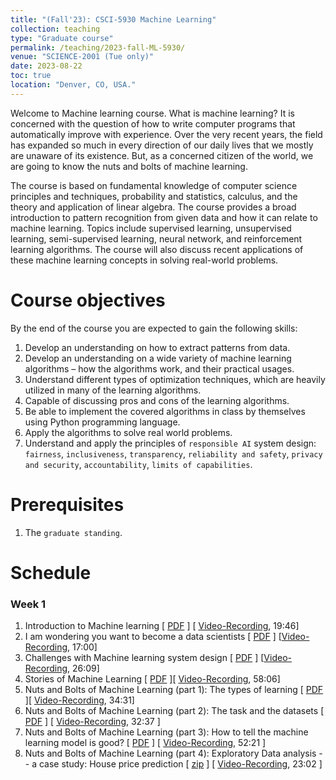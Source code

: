 ```yaml
---
title: "(Fall'23): CSCI-5930 Machine Learning"
collection: teaching
type: "Graduate course"
permalink: /teaching/2023-fall-ML-5930/
venue: "SCIENCE-2001 (Tue only)"
date: 2023-08-22
toc: true
location: "Denver, CO, USA."
---
```


Welcome to Machine learning course. What is machine learning? It is concerned with the question of how to write computer programs that automatically improve with experience. Over the very recent years, the field has expanded so much in every direction of our daily lives that we mostly are unaware of its existence. But, as a concerned citizen of the world, we are going to know the nuts and bolts of machine learning.

The course is based on fundamental knowledge of computer science principles and techniques, probability and statistics, calculus, and the theory and application of linear algebra. The course provides a broad introduction to pattern recognition from given data and how it can relate to machine learning. Topics include supervised learning, unsupervised learning, semi-supervised learning, neural network, and reinforcement learning algorithms. The course will also discuss recent applications of these machine learning concepts in solving real-world problems.


Course objectives
======
By the end of the course you are expected to gain the following skills:
1. Develop an understanding on how to extract patterns from data.
2. Develop an understanding on a wide variety of machine learning algorithms – how the algorithms work, and their practical usages.
3. Understand different types of optimization techniques, which are heavily utilized in many of the learning algorithms.
4. Capable of discussing pros and cons of the learning algorithms.
5. Be able to implement the covered algorithms in class by themselves using Python programming language.
6. Apply the algorithms to solve real world problems.
7. Understand and apply the principles of `responsible AI` system design: `fairness`, `inclusiveness`, `transparency`, `reliability and safety`, `privacy and security`, `accountability`, `limits of capabilities`. 

Prerequisites
======
1. The `graduate standing`.

Schedule
=======

### Week 1
1. Introduction to Machine learning [ [PDF](https://drive.google.com/file/d/1RC6g02WZ3gRR7UQWCszvzb88lWnAaFwW/view?usp=sharing) ] [ [Video-Recording](https://www.youtube.com/embed/QtnHxdbyEaY), 19:46]
2. I am wondering you want to become a data scientists [ [PDF](https://drive.google.com/file/d/10iewOPs-h2RTc2jWE6td7YskS1c8R78b/view?usp=sharing) ] [[Video-Recording](https://www.youtube.com/embed/idrDEFmPXK0), 17:00]
3. Challenges with Machine learning system design [ [PDF](https://drive.google.com/file/d/1WGebquYdDYAyOdjSXUWY-4W85Z1mGK4y/view?usp=sharing) ] [[Video-Recording](https://www.youtube.com/embed/p3UNRIPqErc), 26:09]
4. Stories of Machine Learning [ [PDF](https://drive.google.com/file/d/1hmJGuudyeFYJCK5BdrZ5n6vZB-fwtEaS/view?usp=sharing) ][ [Video-Recording](https://www.youtube.com/embed/siFfdkWFgjU), 58:06]
5. Nuts and Bolts of Machine Learning (part 1): The types of learning [ [PDF](https://drive.google.com/file/d/1ne3ZzCALsopIoqquZlDKCx3rMTFC5YZH/view?usp=sharing) ][ [Video-Recording](https://www.youtube.com/embed/60YHGGCYsmE), 34:31]
6. Nuts and Bolts of Machine Learning (part 2): The task and the datasets [ [PDF](https://drive.google.com/file/d/1uLh8qhI__lRUqPycxIlkXWnIBj9hKepA/view?usp=sharing) ] [ [Video-Recording](https://www.youtube.com/embed/KLFVNsm6n_Y), 32:37 ]
7. Nuts and Bolts of Machine Learning (part 3): How to tell the machine learning model is good? [ [PDF](https://drive.google.com/file/d/1sRvP-P-N6Jh9SpQlzjzQJCUGkKGKChLy/view?usp=sharing) ] [ [Video-Recording](https://www.youtube.com/embed/3Vo0zOzPOrU), 52:21 ]
8. Nuts and Bolts of Machine Learning (part 4): Exploratory Data analysis -- a case study: House price prediction [ [zip](https://drive.google.com/file/d/1dyWqkDjLIzfNYbj0aNnB27i1lm_T-OV-/view?usp=sharing) ] [ [Video-Recording](https://www.youtube.com/embed/IaXMMjtRJ2w), 23:02 ]


<!-- ### Week 2, 3
*Total watch hour: 3 hours 6 minutes and 22 seconds* 

9. Regression, and Simple linear regression [ [PDF, slides 1-24](https://drive.google.com/file/d/1c9ltnSfpLFcy0Z--9-7WSGSQTdUh-7_T/view?usp=sharing) ] [ [Video-Recording](https://www.youtube.com/embed/xRiy6e2hUfU), 45:24 ]
10. Multiple Linear regression [ [PDF, slides 25-32](https://drive.google.com/file/d/1c9ltnSfpLFcy0Z--9-7WSGSQTdUh-7_T/view?usp=sharing) ] [ [Video-Recording](https://www.youtube.com/embed/tw7xCe4kcJM), 27:18] 
11. Comments on calculating gradient of linear regression loss function [ [PDF, slides 51 and onward](https://drive.google.com/file/d/1c9ltnSfpLFcy0Z--9-7WSGSQTdUh-7_T/view?usp=sharing) ] [ [Video-Recording](https://www.youtube.com/embed/zw3s6vpOSwY), 16:18]
12. Gradient Descend Algorithm [ [PDF, slides 33-49](https://drive.google.com/file/d/1c9ltnSfpLFcy0Z--9-7WSGSQTdUh-7_T/view?usp=sharing) ] [ [Video-Recording](https://www.youtube.com/embed/VZrHMucP_RI), 31:06 ]
13. Evaluating Regression models [ [PDF, slide 50](https://drive.google.com/file/d/1c9ltnSfpLFcy0Z--9-7WSGSQTdUh-7_T/view?usp=sharing) ] [ [Video-Recording](https://www.youtube.com/embed/ZTR7kZIyWMQ), 13:05 ]
14. Introduction to classification, and kNN classifier  [ [PDF](https://drive.google.com/file/d/1lGJqbI0N-uvFqZ0E8gBU_jHomtC3CnXe/view?usp=sharing)] [ [Video-Recording](https://www.youtube.com/embed/kAj1F59_eqs), 53:06 ]
 -->


<!-- ### Weeks 4, 5
*Total watch hour: 7 hours 24 minutes and 14 seconds* 

15.  Another look at evaluating linear regression models [[Slide PDF](https://drive.google.com/file/d/1u95L4vS1IaYd5HimPbcz0AAqxgyOvTtZ/view?usp=sharing)] [ [Video-Recording](https://www.youtube.com/embed/qHwlI7SjT3E), 28:41]
16.  Bias-variance tradeoffs, Overfitting, Underfitting [[Slide PDF](https://drive.google.com/file/d/1GokwAHWXj6v2e0p5Su8Gljxt38zWihyB/view?usp=sharing)] [ [Video-Recording](https://www.youtube.com/embed/8r8VBn38ni0), 26:50 ] [ [Another supporting slide](http://54.160.44.72/csci5931sp22/Lectures/Module-CNN/0--Bias-Variance-Tradeoffs.slides.html#)]
17.  Dataset splits: training, testing, validation, cross-validation [[Slide PDF](https://drive.google.com/file/d/1tOGMnABR-UCb1rZh2p_5kZkSOb8lNdEa/view?usp=sharing)] [ [Video-Recording](https://www.youtube.com/embed/9eLhfS4l10Y), 16:23 ]
18.  Label encoding, One-hot encoding [[Slide PDF](https://drive.google.com/file/d/1mVp16jEwk63XV3IC3bIzsYSeP3iMKq24/view?usp=sharing)] [[Video_Recording](https://www.youtube.com/embed/_by_OBNwIrM), 10:57]
19.  Logistic regression for binary classification [[Slide PDF](https://drive.google.com/file/d/1KeLwZcszgySst-d6D6zhkrcFwp81sXap/view?usp=sharing)] [ [Video-Recording](https://www.youtube.com/embed/4UyLOcpvvJw), 54:59]
20.  Binary to multi-class classification [[Slide PDF](https://drive.google.com/file/d/1u6EX6ZIj9QQTWY7Sd8uWJtTS8035f2qD/view?usp=sharing)][ [Video-Recording](https://www.youtube.com/embed/DnjeSWCSDds), 52:24]
21.  Multi-label classification [[Slide PDF](https://drive.google.com/file/d/1wvzpVLUP_c3BKxrON-3Z25eLC5_tKA26/view?usp=sharing)][ [Video-Recording](https://www.youtube.com/embed/vDo8yOSBv6M), 50:31]
22.  Introduction to clustering [[Slide PDF](https://drive.google.com/file/d/1uu-LkqTQc-VNrlkhhSdzeKyfThnhLecn/view?usp=sharing)][ [Video-Recording](https://www.youtube.com/embed/vzlCnJT2sbY), 1:03:08]
23.  k-means clustering algorithm [[Slide PDF](https://drive.google.com/file/d/1fT_kCI-i8eyXdvI10nP_mNUtS4bE5mU8/view?usp=sharing)][ [Video-Recording](https://www.youtube.com/embed/WZpmaQ5eUus), 1:05:18]
24. Hierarchical clustering algorithm [[Slide PDF](https://drive.google.com/file/d/1Tfl4tgX72a-Oy1GN_3SoV9vYgT9MnaWr/view?usp=sharing)] [ [Video-Recording](https://www.youtube.com/embed/mrCnL9jnsOc), 1:15:03 ]
 -->


<!-- ### Weeks 6, 7
*Total watch hour: 4 hours 19 minutes and 6 seconds* 

25. Naive Bayes Classifier : The Bayes' Theorem [ [PDF](https://drive.google.com/file/d/1q-vpyJA68OVCCgKG1ggMdKJQP80-Zgfe/view?usp=sharing) ] [ [Video-Recording](https://youtu.be/m2I8kztSITI), 14:39 ]
26. Naive Bayes Classifier : A simple math problem [ [PDF](https://drive.google.com/file/d/1q-vpyJA68OVCCgKG1ggMdKJQP80-Zgfe/view?usp=sharing)] [ [Video-Recording](https://youtu.be/Bvcd-sYvgwg), 7:25]
27. Naive Bayes Classifier : Idea behind the classification algorithm [[PDF](https://drive.google.com/file/d/1q-vpyJA68OVCCgKG1ggMdKJQP80-Zgfe/view?usp=sharing)] [ [Video-Recording](https://youtu.be/BrnBjfEAUdM), 11:47]
28. Definition of Naive Bayes Classifier [ [PDF](https://drive.google.com/file/d/1q-vpyJA68OVCCgKG1ggMdKJQP80-Zgfe/view?usp=sharing) ] [ [Video-Recording](https://youtu.be/n9JFzJCLDT8), 10:01]
29. Naive Bayes Classifier in action [[PDF](https://drive.google.com/file/d/1q-vpyJA68OVCCgKG1ggMdKJQP80-Zgfe/view?usp=sharing)] [ [Video-Recording](https://youtu.be/QeBwfb4YL1M), 22:01 ]
30. Naive Bayes Classifier : few implementation facts [ [PDF](https://drive.google.com/file/d/1q-vpyJA68OVCCgKG1ggMdKJQP80-Zgfe/view?usp=sharing)] [ [Video-Recording](https://youtu.be/oxmnDivo008), 5:42 ]
31. Principal Component Analysis (PCA) for Dimensionality Reduction [[Link 1](https://stats.stackexchange.com/questions/2691/making-sense-of-principal-component-analysis-eigenvectors-eigenvalues)] [[Notebook](https://drive.google.com/file/d/1o58g_2cljwUZtBMh2xx8omALUTroCS2m/view?usp=sharing)] [[Video-Recording](https://youtu.be/FGjJGHwazPI), 50:44]
32. Introduction to Reinforcement Learning with OpenAI-Gym [ [Notebook/Slide](https://github.com/ashiskb/RL-workspace/blob/master/notebooks/01_openai-gym-intro.ipynb) ] [ [Github-Repo](https://github.com/ashiskb/RL-workspace.git) ] [ [Video-Recording](https://youtu.be/ZQp4mzln41U), 37:11 ] 
33. Working with OpenAI-Gym environments [Notebook/Slides: [ALE/Breakout](https://github.com/ashiskb/RL-workspace/blob/master/notebooks/02_openai-gym-ALE-Breakout-v5.ipynb), [Blackjack](https://github.com/ashiskb/RL-workspace/blob/master/notebooks/03_openai-gym-Blackjack-v1.ipynb), [CarRacing](https://github.com/ashiskb/RL-workspace/blob/master/notebooks/04_openai-gym-CarRacing-v2.ipynb), [ALE/Pong](https://github.com/ashiskb/RL-workspace/blob/master/notebooks/05_openai-gym-ALE-Pong-v5.ipynb), [ALE/Riverraid](https://github.com/ashiskb/RL-workspace/blob/master/notebooks/06_openai-gym-ALE_Riverraid-v5.ipynb) ][ [Github-Repo](https://github.com/ashiskb/RL-workspace.git) ] [ [Video-Recording](https://youtu.be/q3_USI62n8k), 16:00 ]
34. Making of an Intelligent CartPole agent [Notebook/Slides: [Random CartPole Agent](https://github.com/ashiskb/RL-workspace/blob/master/notebooks/07_openai-gym-CartPole-v0-Random.ipynb), [Q-learning CartPole Agent](https://github.com/ashiskb/RL-workspace/blob/master/notebooks/08_openai-gym-CartPole-v0-QLearning.ipynb)][ [Github-Repo](https://github.com/ashiskb/RL-workspace.git) ] [ [Video-Recording](https://youtu.be/NRI_d6TAA9U), 48:27]
35. Non-gym environment and Reinforcement learning from scratch [Notebook/Slides: [Goal-vs-Hole-v0](https://github.com/ashiskb/RL-workspace/blob/master/notebooks/09_non-gym-RL-intro-1.ipynb), [Goal-vs-Hole-v1](https://github.com/ashiskb/RL-workspace/blob/master/notebooks/10_non-gym-RL-intro-2.ipynb)][ [Github-Repo](https://github.com/ashiskb/RL-workspace.git) ] [ [Video-Recording](https://youtu.be/5-YoTy_1msE), 35:09 ]
 -->


<!-- ### Week 8, 9
*Total watch hour: 4 hours 19 minutes and 6 seconds* 
36. Ensemble Learning [ [PDF](https://drive.google.com/file/d/1dPJz-qvdbIy7jNnZeaTtm4BpM_TxTMAg/view?usp=sharing) ] [ [Video-Recording](https://youtu.be/K_F5PSSEGJw), 52:39 ]
37. Ridge Regression [ [PDF](https://drive.google.com/file/d/1VgbX0fQlkKshrVxNRjaI6-3nGHcjX9Zf/view?usp=sharing) ] [ [Video-Recording](https://youtu.be/hZ5LoLtc9ZQ), 1:07:23 ]
38. LASSO Regression [ [PDF](https://drive.google.com/file/d/1KRfkVNOMpDYRqm-yf2dwk7mDpuSB2ukt/view?usp=sharing) ] [ [Video-Recording](https://youtu.be/CsEjd9lOSUo), 37:05]
39. Support Vector Machines :: [ [PDF](https://drive.google.com/file/d/1LPEx1SDayTQDpZNlBDWoeSr5sfSmKmxX/view?usp=sharing) ]
  - **Part 1**: The intuition [ [Video-Recording](https://youtu.be/5ZSkNWr8ZvQ), 16:07]
  - **Part 2**: Formal introduction [ [Video-Recording](https://youtu.be/BvE37bXGcOE), 1:00:06]
  - **Part 3**: Kernel tricks & Programming Support Vector machines from scratch [ [Video-Recording](https://youtu.be/-bz3G8RWuZM) 54:40], [ [Jupyter Notebooks with both primal and dual form](https://drive.google.com/file/d/132SZGxPwOYgayS7gnF3_Rh5nWGp20OM9/view?usp=sharing) ]
  - **Part 4**: Solving Support Vector Machines on a piece of paper [ [Video-Recording](https://youtu.be/1yokBfCE0Fk), 22:46]
 -->


<!-- ### Week 10
*Total watch hour: 1 hours 42 minutes and 29 seconds*

40. Introduction to Artificial neural networks (ANN) and deep learning [ [PDF](https://drive.google.com/file/d/16y4bsq2gDXxjnUNhvNae2g1QJa1CLdg8/view?usp=share_link) ] [[Video Recording](https://www.youtube.com/watch?v=f0SB_HTXwEg), 24:19]
41. Artificial Neural Networks -- the basics [ [PDF](https://drive.google.com/file/d/1jSd32WAioE_2weh5QAYyh3fS2_WTi1y4/view?usp=share_link) ], [ [Jupyter notebook](https://drive.google.com/file/d/1XZKvfl8mGvp3Qwgb3rKxB645X4QahpDI/view?usp=share_link) ]
  - **The preliminaries**  [ [Video-Recording](https://www.youtube.com/watch?v=Qug_GqygddQ), 44:15 ]
  - **The math, the backpropgation algorithm and the  implementation** [[Video-recording](https://www.youtube.com/watch?v=lx7Ki3jmr4Q), 33:55] 
 -->


<!-- ### Week 11, 12, 13
*Total watch hour: 9 hours 21 minutes and 52 seconds*

42. Compute framework for Artificial Neural Network +  Deep Learning [ [PDF](https://drive.google.com/file/d/1dNeKW6gypujb6sHwh_euCQNauCYScJlB/view?usp=share_link) ] [[Video Recording](https://www.youtube.com/watch?v=Ty6TZvjsY64&list=PL7m-wYNnNtAKDaOxO4x15oaUC37Cxszf8&index=46), 01:00:03]
43. Tensorflow 2.0 [ [PDF](https://drive.google.com/file/d/1VZzsghJmfeq4iEafmvblulkNzOSpc3ai/view?usp=share_link) ] [[Video Recording](https://www.youtube.com/watch?v=OfB6ukxitAA&list=PL7m-wYNnNtAKDaOxO4x15oaUC37Cxszf8&index=47), 32:56]
44. Introduction to Tensors [[Jupyter Notebook](https://drive.google.com/file/d/1QCgKF6Rauvndj28rZK7LfZ1he4XmLuKO/view?usp=share_link)] [[Video Recording](https://www.youtube.com/watch?v=dmeMfXjIScY&list=PL7m-wYNnNtAKDaOxO4x15oaUC37Cxszf8&index=48), 01:02:38]
45. Backpropagation with Tensorflow 2.0 [[Jupyter Notebook](https://drive.google.com/file/d/1u70RWuaavcfFyTe4viA22MxOjo5G2xVD/view?usp=share_link)] [[Video Recording](https://www.youtube.com/watch?v=AOlUH2Bq5_A&list=PL7m-wYNnNtAKDaOxO4x15oaUC37Cxszf8&index=49), 01:08:55]
46. Convolution Neural Network
    1.  The intuition [ [ Notebooks ](https://drive.google.com/file/d/1APG4TUypJCxuls7oL3n2YGHoDxSv4Q4d/view?usp=share_link)][[Video Recording](https://www.youtube.com/watch?v=C2Z7RmSqk0M&list=PL7m-wYNnNtAKDaOxO4x15oaUC37Cxszf8&index=50), 30:52]
    2.  Convolution Operation, 1x1 conv, implementation aspects [[Notebooks](https://drive.google.com/file/d/1uWXoudZ8XgULqqZAICbCTBTNoYfXV90R/view?usp=share_link)] [[Video Recording](https://www.youtube.com/watch?v=J09FiVy3RSg&list=PL7m-wYNnNtAKDaOxO4x15oaUC37Cxszf8&index=51), 01:27:10]
    3.  The pooling layer [[Notebook](https://drive.google.com/file/d/1Ti7OT-z3d7gRSkVeLhZbePq8DE3xh5Wk/view?usp=share_link)] [[Video Recording](https://www.youtube.com/watch?v=kjUVQhGwCpM&list=PL7m-wYNnNtAKDaOxO4x15oaUC37Cxszf8&index=52), 11:11]
    4.  Flattened layer and fully connected layer [[Notebooks](https://drive.google.com/file/d/1nQ_F0Rgb_ny0LgAZaFIagQdIeqR7bYdf/view?usp=share_link)] [[Video Recording](https://www.youtube.com/watch?v=EYRCKRVe6wg&list=PL7m-wYNnNtAKDaOxO4x15oaUC37Cxszf8&index=53), 14:08]
    5.  Few examples [[Notebooks](https://drive.google.com/file/d/1a4gGFLP5eP6Rt_TIdvdgBVsvVSDrrVmd/view?usp=share_link)] [[Video Recording](https://www.youtube.com/watch?v=ctJhsCtA2d0&list=PL7m-wYNnNtAKDaOxO4x15oaUC37Cxszf8&index=54), 14:16]
    6.  Epilog + comment on weight sharing property [[Notebooks](https://drive.google.com/file/d/1sTBgK9dzFizDn6dJNHE5hQadke0evxGp/view?usp=share_link)] [[Video Recording](https://www.youtube.com/watch?v=rjwEVbtPjeQ&list=PL7m-wYNnNtAKDaOxO4x15oaUC37Cxszf8&index=55), 09:02]
47. Recurrent Neural Networks
    1.  Introduction [[Notebooks](https://drive.google.com/file/d/1tHkC9mtoX3W6_2EqxOBRS_ddKe5NNViI/view?usp=share_link)] [[Video Recording](https://www.youtube.com/watch?v=QfyzbrSNTKE&list=PL7m-wYNnNtAKDaOxO4x15oaUC37Cxszf8&index=56), 38:20]
    2.  Basic language modeling with Recurrent Neural Networks [[Notebooks](https://drive.google.com/file/d/1FLHAKLo96tkQ5OdM15CbK1DWAkWCUAXD/view?usp=share_link)] [[Video Recording](https://www.youtube.com/watch?v=ZWTT8AJIPGs&list=PL7m-wYNnNtAKDaOxO4x15oaUC37Cxszf8&index=57), 29:15]
    3.  Vanilla architecture of RNN [[Notebooks](https://drive.google.com/file/d/1FLHAKLo96tkQ5OdM15CbK1DWAkWCUAXD/view?usp=share_link)] [[Video Recording](https://www.youtube.com/watch?v=JZG7Ho9wva0&list=PL7m-wYNnNtAKDaOxO4x15oaUC37Cxszf8&index=58), 58:49]
    4.  Long short term memory (LSTM) architecture of RNN [[Notebooks](https://drive.google.com/file/d/1vbz8819nFqJDEIQW-Nc3aSclcalXxSbS/view?usp=share_link)] [[Video Recording](https://www.youtube.com/watch?v=lJRLhCeh0Xk&list=PL7m-wYNnNtAKDaOxO4x15oaUC37Cxszf8&index=59), 44:17]
 -->
